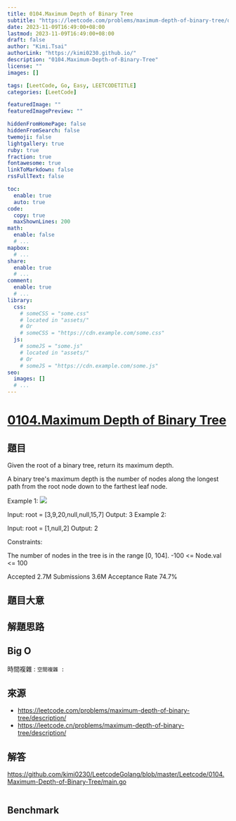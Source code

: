 ```yaml
---
title: 0104.Maximum Depth of Binary Tree
subtitle: "https://leetcode.com/problems/maximum-depth-of-binary-tree/description/"
date: 2023-11-09T16:49:00+08:00
lastmod: 2023-11-09T16:49:00+08:00
draft: false
author: "Kimi.Tsai"
authorLink: "https://kimi0230.github.io/"
description: "0104.Maximum-Depth-of-Binary-Tree"
license: ""
images: []

tags: [LeetCode, Go, Easy, LEETCODETITLE]
categories: [LeetCode]

featuredImage: ""
featuredImagePreview: ""

hiddenFromHomePage: false
hiddenFromSearch: false
twemoji: false
lightgallery: true
ruby: true
fraction: true
fontawesome: true
linkToMarkdown: false
rssFullText: false

toc:
  enable: true
  auto: true
code:
  copy: true
  maxShownLines: 200
math:
  enable: false
  # ...
mapbox:
  # ...
share:
  enable: true
  # ...
comment:
  enable: true
  # ...
library:
  css:
    # someCSS = "some.css"
    # located in "assets/"
    # Or
    # someCSS = "https://cdn.example.com/some.css"
  js:
    # someJS = "some.js"
    # located in "assets/"
    # Or
    # someJS = "https://cdn.example.com/some.js"
seo:
  images: []
  # ...
---
```

# [0104.Maximum Depth of Binary Tree](https://leetcode.com/problems/maximum-depth-of-binary-tree/description/)

## 題目
Given the root of a binary tree, return its maximum depth.

A binary tree's maximum depth is the number of nodes along the longest path from the root node down to the farthest leaf node.

 

Example 1:
![](https://assets.leetcode.com/uploads/2020/11/26/tmp-tree.jpg)

Input: root = [3,9,20,null,null,15,7]
Output: 3
Example 2:

Input: root = [1,null,2]
Output: 2
 

Constraints:

The number of nodes in the tree is in the range [0, 104].
-100 <= Node.val <= 100

Accepted 2.7M Submissions 3.6M Acceptance Rate 74.7%
## 題目大意


## 解題思路

## Big O
時間複雜 : ``
空間複雜 : ``

## 來源
* https://leetcode.com/problems/maximum-depth-of-binary-tree/description/
* https://leetcode.cn/problems/maximum-depth-of-binary-tree/description/

## 解答
https://github.com/kimi0230/LeetcodeGolang/blob/master/Leetcode/0104.Maximum-Depth-of-Binary-Tree/main.go

```go

```

##  Benchmark

```sh

```